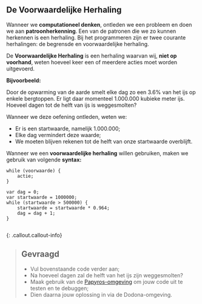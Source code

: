 ## De Voorwaardelijke Herhaling

Wanneer we **computationeel denken**, ontleden we een probleem en doen we aan **patroonherkenning**. Een van de patronen die we zo kunnen herkennen is een herhaling. 
Bij het programmeren zijn er twee courante herhalingen: de begrensde en voorwaardelijke herhaling. 

De **Voorwaardelijke Herhaling** is een herhaling waarvan wij, **niet op voorhand**, weten hoeveel keer een of meerdere acties moet worden uitgevoerd. 

**Bijvoorbeeld:**

Door de opwarming van de aarde smelt elke dag zo een 3.6% van het ijs op enkele bergtoppen. Er ligt daar momenteel 1.000.000 kubieke meter ijs. 
Hoeveel dagen tot de helft van ijs is weggesmolten? 

Wanneer we deze oefening ontleden, weten we: 
* Er is een startwaarde, namelijk 1.000.000;  
* Elke dag vermindert deze waarde; 
* We moeten blijven rekenen tot de helft van onze startwaarde overblijft. 

Wanneer we een **voorwaardelijke herhaling** willen gebruiken, maken we gebruik van volgende **syntax:**

```
while (voorwaarde) { 
	actie; 
}

```

```
var dag = 0;
var startwaarde = 1000000;
while (startwaarde > 500000) { 
	startwaarde = startwaarde * 0.964;
	dag = dag + 1; 
}


```


{: .callout.callout-info}
> ## Gevraagd
> * Vul bovenstaande code verder aan; 
> * Na hoeveel dagen zal de helft van het ijs zijn weggesmolten? 
> * Maak gebruik van de [Papyros-omgeving](https://papyros.dodona.be/?locale=nl&language=JavaScript) om jouw code uit te testen en te debuggen;
> * Dien daarna jouw oplossing in via de Dodona-omgeving. 
